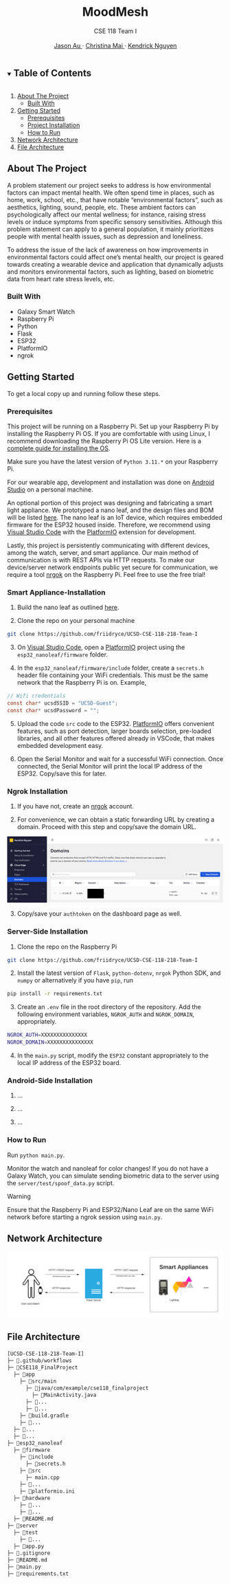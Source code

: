 <!------------------------------------------ TITLE BLOCK --------------------------------------------------------------->
<h1 align="center"> MoodMesh </h1>

<p align="center">
    CSE 118 Team I
    <br /> <br />
    <a href="https://github.com/friidryce"> Jason Au </a>
    ·
    <a href="https://github.com/cstarrynight"> Christina Mai </a>
    ·
    <a href="https://github.com/kendrick010"> Kendrick Nguyen </a>
</p>


<!------------------------------------------ TABLE OF CONTENTS ---------------------------------------------------------->
<details open="open">
  <summary><h2 style="display: inline-block"> Table of Contents </h2></summary>
  <ol>
    <li>
      <a href="#about-the-project"> About The Project </a>
      <ul>
        <li><a href="#built-with"> Built With </a></li>
      </ul>
    </li>
    <li>
      <a href="#getting-started"> Getting Started </a>
      <ul>
        <li><a href="#prerequisites"> Prerequisites </a></li>
        <li><a href="#project-installation"> Project Installation </a></li>
        <li><a href="#how-to-run"> How to Run </a></li>
      </ul>
    </li>
    <li><a href="#network-architecture"> Network Architecture </a></li>
    <li><a href="#file-architecture"> File Architecture </a></li>
  </ol>
</details>


<!------------------------------------------ About The Project ---------------------------------------------------------->
## About The Project

A problem statement our project seeks to address is how environmental factors can impact mental health. We often spend time in places, such as home, work, school, etc., that have notable “environmental factors”, such as aesthetics, lighting, sound, people, etc. These ambient factors can psychologically affect our mental wellness; for instance, raising stress levels or induce symptoms from specific sensory sensitivities. Although this problem statement can apply to a general population, it mainly prioritizes people with mental health issues, such as depression and loneliness. 

To address the issue of the lack of awareness on how improvements in environmental factors could affect one’s mental health, our project is geared towards creating a wearable device and application that dynamically adjusts and monitors environmental factors, such as lighting, based on biometric data from heart rate stress levels, etc.

### Built With
- Galaxy Smart Watch
- Raspberry Pi
- Python
- Flask
- ESP32
- PlatformIO
- ngrok

<!------------------------------------------ Getting Started ---------------------------------------------------------->
## Getting Started

To get a local copy up and running follow these steps.

### Prerequisites

This project will be running on a Raspberry Pi. Set up your Raspberry Pi by installing the Raspberry Pi OS. If you are comfortable with using Linux, I recommend downloading the Raspberry Pi OS Lite version. Here is a [complete guide for installing the OS](https://projects.raspberrypi.org/en/projects/raspberry-pi-setting-up).

Make sure you have the latest version of `Python 3.11.*` on your Raspberry Pi. 

For our wearable app, development and installation was done on [Android Studio](https://developer.android.com/studio) on a personal machine.

An optional portion of this project was designing and fabricating a smart light appliance. We prototyped a nano leaf, and the design files and BOM will be listed [here](smart_devices/README.md). The nano leaf is an IoT device, which requires embedded firmware for the ESP32 housed inside. Therefore, we recommend using [Visual Studio Code](https://code.visualstudio.com/) with the [PlatformIO](https://platformio.org/) extension for development.

Lastly, this project is persistently communicating with different devices, among the watch, server, and smart appliance. Our main method of communication is with REST APIs via HTTP requests. To make our device/server network endpoints public yet secure for communication, we require a tool [nrgok](https://ngrok.com/) on the Raspberry Pi. Feel free to use the free trial!

### Smart Appliance-Installation

1. Build the nano leaf as outlined [here](smart_devices/README.md).

2. Clone the repo on your personal machine
```bash
git clone https://github.com/friidryce/UCSD-CSE-118-218-Team-I
```

3. On [Visual Studio Code](https://code.visualstudio.com/), open a [PlatformIO](https://platformio.org/) project using the `esp32_nanoleaf/firmware` folder.

4. In the `esp32_nanoleaf/firmware/include` folder, create a `secrets.h` header file containing your WiFi credentials. This must be the same network that the Raspberry Pi is on. Example,
```c
// Wifi credentials
const char* ucsdSSID = "UCSD-Guest";
const char* ucsdPassword = "";
```

5. Upload the code `src` code to the ESP32. [PlatformIO](https://platformio.org/) offers convenient features, such as port detection, larger boards selection, pre-loaded libraries, and all other features offered already in VSCode, that makes embedded development easy.

6. Open the Serial Monitor and wait for a successful WiFi connection. Once connected, the Serial Monitor will print the local IP address of the ESP32. Copy/save this for later.

### Ngrok Installation

1. If you have not, create an [nrgok](https://ngrok.com/) account.

2. For convenience, we can obtain a static forwarding URL by creating a domain. Proceed with this step and copy/save the domain URL.

![network](server/img/ngrok_static.png)

3. Copy/save your `authtoken` on the dashboard page as well.

### Server-Side Installation

1. Clone the repo on the Raspberry Pi
```bash
git clone https://github.com/friidryce/UCSD-CSE-118-218-Team-I
```

2. Install the latest version of `Flask`, `python-dotenv`, `nrgok` Python SDK, and `numpy` or alternatively if you have `pip`, run
```bash
pip install -r requirements.txt
```

3. Create an `.env` file in the root directory of the repository. Add the following environment variables, `NGROK_AUTH` and `NGROK_DOMAIN`, appropriately.
```bash
NGROK_AUTH=XXXXXXXXXXXXXXX
NGROK_DOMAIN=XXXXXXXXXXXXXXX
``` 

4. In the `main.py` script, modify the `ESP32` constant appropriately to the local IP address of the ESP32 board.

### Android-Side Installation

1. ...

2. ...

3. ...

### How to Run

Run `python main.py`.

Monitor the watch and nanoleaf for color changes! If you do not have a Galaxy Watch, you can simulate sending biometric data to the server using the `server/test/spoof_data.py` script.

> [!Warning]  
> Ensure that the Raspberry Pi and ESP32/Nano Leaf are on the same WiFi network before starting a ngrok session using `main.py`.

<!------------------------------------------ Network Architecture  ---------------------------------------------------------->
## Network Architecture

![network](server/img/software_network.png)

<!------------------------------------------ File Architecture  ---------------------------------------------------------->
## File Architecture
```
[UCSD-CSE-118-218-Team-I]
├─ 📂.github/workflows
├─ 📂CSE118_FinalProject
  ├─ 📂app
    ├─ 📂src/main
      ├─ 📂java/com/example/cse118_finalproject
        ├─ 📄MainActivity.java
      ├─ 📂...
      ├─ 📄...
    ├─ 📄build.gradle
    ├─ 📄...
  ├─ 📂...
  ├─ 📄...
├─ 📂esp32_nanoleaf
  ├─ 📂firmware
    ├─ 📂include
      ├─ 📄secrets.h
    ├─ 📂src
      ├─ main.cpp
    ├─ 📂...
    ├─ 📄platformio.ini
  ├─ 📂hardware
    ├─ 📂...
    ├─ 📄...
  ├─ 📄README.md
├─ 📂server
  ├─ 📂test
    ├─ 📄...
  ├─ 📄app.py
├─ 📄.gitignore
├─ 📄README.md
├─ 📄main.py
├─ 📄requirements.txt
```

